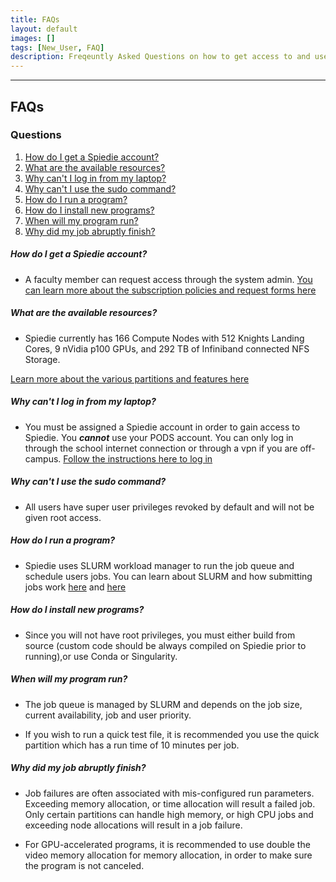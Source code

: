 ```yaml
---
title: FAQs
layout: default
images: [] 
tags: [New_User, FAQ]
description: Freqeuntly Asked Questions on how to get access to and use Spiedie
---
```


***

## FAQs

### Questions
1. [How do I get a Spiedie account?](#get_spiedie)
2. [What are the available resources?](#spiedie_resources)
3. [Why can't I log in from my laptop?](#remote_login)
4. [Why can't I use the sudo command?](#no_sudo)
5. [How do I run a program?](#run_program)
6. [How do I install new programs?](#install_question)
7. [When will my program run?](#wait_times)
8. [Why did my job abruptly finish?](#job_failures)

##### <a name="get_spiedie"></a> How do I get a Spiedie account?

- A faculty member can request access through the system admin. 
<a href="gain_access.html" target="_blank">You can learn more about the subscription policies and request forms here </a> 

##### <a name="spiedie_resources"></a> What are the available resources?

- Spiedie currently has 166 Compute Nodes with 512 Knights Landing Cores, 9 nVidia p100 GPUs, and 292 TB of Infiniband connected NFS Storage. 

[Learn more about the various partitions and features here](spiedie_partitions.html) 

##### <a name="remote_login"></a> Why can't I log in from my laptop?

- You must be assigned a Spiedie account in order to gain access to Spiedie. You ***cannot*** use your PODS account. You can only log in through the school internet connection or through a vpn if you are off-campus. [Follow the instructions here to log in](login.html)

##### <a name="no_sudo"></a> Why can't I use the sudo command?

- All users have super user privileges revoked by default and will not be given root access.  

##### <a name="run_program"></a> How do I run a program?

- Spiedie uses SLURM workload manager to run the job queue and schedule users jobs. You can learn about SLURM and how submitting jobs work [here](basic_slurm_commands.html) and [here](submitting_jobs.html)

##### <a name="install_question"></a> How do I install new programs?

- Since you will not have root privileges, you must either build from source (custom code should be always compiled on Spiedie prior to running),or use Conda or Singularity. 

##### <a name="wait_times"></a> When will my program run?

- The job queue is managed by SLURM and depends on the job size, current availability, job and user priority. 

- If you wish to run a quick test file, it is recommended you use the quick partition which has a run time of 10 minutes per job. 

##### <a name="job_failures"></a> Why did my job abruptly finish?

- Job failures are often associated with mis-configured run parameters. Exceeding memory allocation, or time allocation will result a failed job. Only certain partitions can handle high memory, or high CPU jobs and exceeding node allocations will result in a job failure. 

- For GPU-accelerated programs, it is recommended to use double the video memory allocation for memory allocation, in order to make sure the program is not canceled. 
